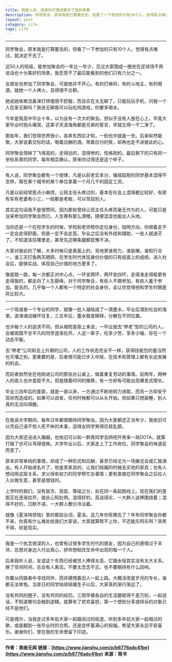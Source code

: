 ```yaml
---
title: 物是人非，感谢你们曾经繁华了我的青春
description: 同学聚会，原本我是打算要去的，但看了一下参加的只有10个人，觉得有点难过，就决定不去了...
layout: post
category: Life
tags: Life
---
```


-----

同学聚会，原本我是打算要去的，但看了一下参加的只有10个人，觉得有点难过，就决定不去了。

近50人的班级，能参加聚会的一年比一年少，见过大家围成一圈坐在足球场不用说话也十分美好的场景，我忍受不了最后能看到的他们只有六分之一。

女朋友也参加了同学聚会，可是她并不开心。有的打麻将，有的斗地主，有的喝酒，就她一个人烤火，显得很不合群。

她说她咳嗽流鼻涕打喷嚏很不舒服，而且实在太无聊了，只能玩玩手机，问我一个人在家无聊吗？我说无聊我可以玩吃鸡游戏，你要多喝水。

今年是我高中毕业十年，以为会有一次大的聚会。但似乎没有人放在心上，毕竟大家毕业时抱头痛哭，这辈子天涯海角都是兄弟的誓言，早就忘得一干二净了。

那些年，我们觉得世界很小，各奔东西后才知，一别也许就是一世。后来纵然能聚，大家说着交际的话，喝着应酬的酒，带着应付的笑，却再也走不进彼此的心。

同学聚会筛掉了飞得高的，走得远的，混得惨的，性格刚的。最后剩下的只有同一坐标系里的同学，每年相互确认，原来你过得还是这个样子。

-----

有人说，同学聚会都有一个规律，凡是以前老实本分、循规蹈矩的同学基本混得不怎样，窝在某个城市的某个单位拿着一个月几千的固定工资。

凡是以前经常惹点小麻烦，让班主任头疼过的，基本在社会上混得都比较好，有房有车有老婆有小三，一般都是老板，可以驾驭别人。

其实这句话我不是很赞同，因为那些曾经让班主任头疼而毫无作为的人，可能只是没来参加同学聚会而已。人生哪有那么滑稽，随便混混也能出人头地。

当你还是一个在校学生的时候，学校和老师帮你定位身份，指明方向，你顺着走不一定会走得舒服，但是一定不会走歪。毕业之后没有外挂和辅助，一些人就迷茫了，不知道该往哪里走，甚至先迈哪条腿都犹豫不决。

大家对彼此的了解，大多时候只是表面上的，背地里谁努力，谁偷懒，谁知行合一，谁三天打鱼两天晒网，在学生时代体现身份价值的只有纸面上的成绩。进入社会后，能够实战，体现自己价值的地方更多了。

像是跳一跳，每一次都正对中心点，一环变两环，两环变四环，走得准走得稳更有走得狠的，都走向了人生巅峰。对于同学聚会，有些人不屑参加，有些人羞于参加。能去的，几乎每一个人都有一个特定的社会身份，会让你觉得他和学生时期差异比较大。

-----

一个班或者一个专业的同学，就像一批人凝结成了一滴墨水，毕业后滴到社会的海里。波涛涌动循环往复，三五年后，墨水极度稀释，分散在不同位置。

也许每个人的追求不同，但从缩短差距上来说，一毕业就去“养老”型的公司的人，会被周围不甘平凡的同学逐渐拉开。人这一辈子，吃多少苦，享多少福，存在一个动态平衡。 

去“养老”公司和去上升期的公司，人的工作状态完全不一样，获得技能包的量当然也天壤之别。更重要的是，后者很可能已步入中层，在技术和管理上都有长远发展的机会。

而前者依然坐在他刚进公司的那张办公桌上，做着重复劳动的事情。前两年，两种人的收入也许差距不大，但是随着时间的推移，有一方却有可能出现爆发式增长。

毕业三四年后的差距，就是一直以来，一方通过不断地努力进取，而另一方却安于现状而造成的。如果可以自省，任何时候都可以从头开始。但如果只想装睡，别人真的无法叫得醒。

-----

在我读大学期间，每年过年都很期待同学聚会。因为大家都还正当年少，我依旧可以凭自己语不惊人死不休的本事，逗得女同学笑得花枝乱颤。

因为大家还没进入婚姻，也依旧可以和一群男同学去网吧开黑来一局DOTA，就算打输了也可以骂得很爽。大学毕业以后，大家走上了工作岗位，同学聚会的味道反而变了。

原本非常单纯的事情，却成了一种形式和应酬，甚至已经沦为一场展览会或汇报演出。有人开始递名片了，他是卖家具的，让我们结婚的时候去买他的家具；也有人想动用这层关系，求父母有权力的同学帮忙办事情；更有直接在同学聚会之后拉人入伙做生意，甚至是借钱的。

上学时的我们，没有层次、高低、等级之分，处在同一条起跑线上。现在我们的差距正在逐渐拉开，彼此心知肚明。混得好的，高谈阔论，一大群人追捧围绕着；混得不好的，沉默不语，一大群人敷衍冷淡着。

就像《夏洛特烦恼》里的那段台词，夏洛，这几年你死哪去了？年年同学聚会你都不来，你真有什么难处给我们大家说，大家就算帮不上你，不还能乐呵乐呵？哭笑不得，却是现实。

-----

我是一个执念很深的人，也曾有过很多学生时代的朋友，因为自己的感情过于丰沛，总想对身边人付出真心，拼命想粘住生命中出现的每一个人。

后来我听人说，友谊这个东西已经被世人捧得太高，它跟永恒其实没有太大关系，换了空间时间，总会有人离去。不要太念念不忘，也不要期待有什么回响。

你要从同路者中寻找同伴，而非硬拽着旧人一起上路。大概涂改是岁月的专长，谁都无法幸免。当昔日的同学陆续结婚生子以后，大家真的渐行渐远了。

没有共同的圈子，没有共同的经历。三观早被各自的生活磨砺得千差万别，一起说话，不知道哪句会触到逆鳞。就算有了悲欢喜怒，第一个想到分享或倾诉的对象已经不是他们。

可是偶尔，当我走过多年前大家一起嬉闹过的街道，听到多年前大家一起唱过的歌，或是翻到一张毕业时的合照，还是会怀着满心的祝福，希望大家永远平安喜乐。谢谢你们，曾在我的生命里留下印迹。

-----

**作者：衷曲无闻**
**链接：[https://www.jianshu.com/p/b6776adc41be](https://www.jianshu.com/p/b6776adc41be)**
**来源：简书**